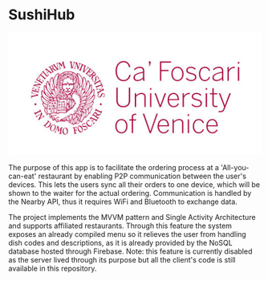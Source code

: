 # SushiHub

![Kiku](media/University_Logo.jpg)

The purpose of this app is to facilitate the ordering process at a 'All-you-can-eat' restaurant by enabling P2P communication between the user's devices. This lets the users sync all their orders to one device, which will be shown to the waiter for the actual ordering. Communication is handled by the Nearby API, thus it requires WiFi and Bluetooth to exchange data.

The project implements the MVVM pattern and Single Activity Architecture and supports affiliated restaurants. Through this feature the system exposes an already compiled menu so it relieves the user from handling dish codes and descriptions, as it is already provided by the NoSQL database hosted through Firebase. Note: this feature is currently disabled as the server lived through its purpose but all the client's code is still available in this repository.

